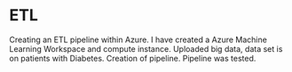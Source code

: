 # ETL
Creating an ETL pipeline within Azure. 
I have created a Azure Machine Learning Workspace and compute instance. 
Uploaded big data, data set is on patients with Diabetes.
Creation of pipeline.
Pipeline was tested. 
